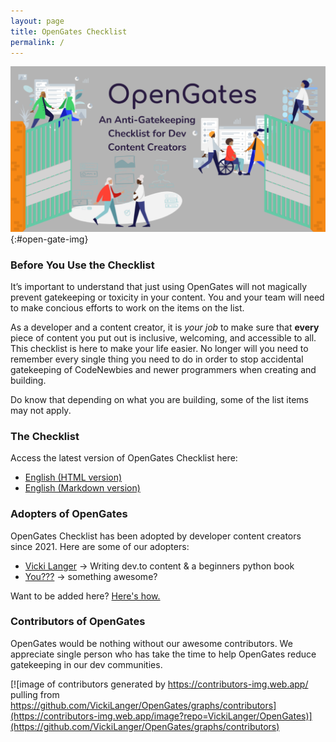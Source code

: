 ```yaml
---
layout: page
title: OpenGates Checklist
permalink: /
---
```


![img: Says "OpenGates" "An Anti-Gatekeeping Checklist for Dev Content Creators" and has an image of gates opening to a bunch of humaaaans people doing computer things. People are of varying ages, color, abilities](/site/og_img.png){:#open-gate-img}


### Before You Use the Checklist
It’s important to understand that just using OpenGates will not magically prevent gatekeeping or toxicity in your content. You and your team will need to make concious efforts to work on the items on the list.

As a developer and a content creator, it is _your job_ to make sure that **every** piece of content you put out is inclusive, welcoming, and accessible to all. This checklist is here to make your life easier. No longer will you need to remember every single thing you need to do in order to stop accidental gatekeeping of CodeNewbies and newer programmers when creating and building.

Do know that depending on what you are building, some of the list items may not apply.

### The Checklist
Access the latest version of OpenGates Checklist here:
- [English (HTML version)](https://vickilanger.github.io/OpenGates/checklist/)
- [English (Markdown version)](https://github.com/VickiLanger/OpenGates/blob/main/site/versions/1/checklist.md)

[//]: <> (### Support OpenGates)

### Adopters of OpenGates
OpenGates Checklist has been adopted by developer content creators since 2021. Here are some of our adopters:


 - [Vicki Langer](https://twitter.com/Vicki_Langer) → Writing dev.to content & a beginners python book
 - [You???](https://github.com/VickiLanger/OpenGates#registering-your-community-as-an-adopter) → something awesome?

Want to be added here? [Here's how.](https://github.com/VickiLanger/OpenGates#registering-your-community-as-an-adopter)

### Contributors of OpenGates
OpenGates would be nothing without our awesome contributors. We appreciate single person who has take the time to help OpenGates reduce gatekeeping in our dev communities.

[![image of contributors generated by https://contributors-img.web.app/ pulling from https://github.com/VickiLanger/OpenGates/graphs/contributors](https://contributors-img.web.app/image?repo=VickiLanger/OpenGates)](https://github.com/VickiLanger/OpenGates/graphs/contributors)
